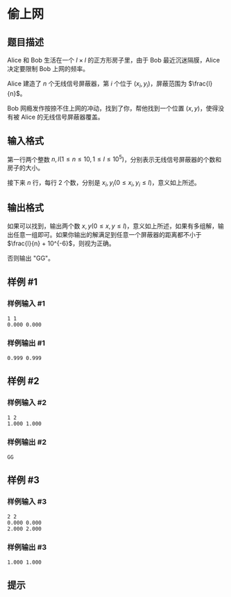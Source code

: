 # 偷上网

## 题目描述

Alice 和 Bob 生活在一个 $l \times l$ 的正方形房子里，由于 Bob 最近沉迷隔膜，Alice 决定要限制 Bob 上网的频率。

Alice 建造了 $n$ 个无线信号屏蔽器，第 $i$ 个位于 $(x_i, y_i)$，屏蔽范围为 $\frac{l}{n}$。

Bob 网瘾发作按捺不住上网的冲动，找到了你，帮他找到一个位置 $(x, y)$，使得没有被 Alice 的无线信号屏蔽器覆盖。

## 输入格式

第一行两个整数 $n, l(1 \leq n \leq 10, 1 \leq l \leq 10^5)$，分别表示无线信号屏蔽器的个数和房子的大小。

接下来 $n$ 行，每行 $2$ 个数，分别是 $x_i, y_i(0 \leq x_i, y_i \leq l)$，意义如上所述。

## 输出格式

如果可以找到，输出两个数 $x, y(0 \leq x, y \leq l)$，意义如上所述，如果有多组解，输出任意一组即可。如果你输出的解满足到任意一个屏蔽器的距离都不小于 $\frac{l}{n} + 10^{-6}$，则视为正确。

否则输出 "GG"。

## 样例 #1

### 样例输入 #1
```
1 1
0.000 0.000
```

### 样例输出 #1

```
0.999 0.999
```

## 样例 #2

### 样例输入 #2
```
1 2
1.000 1.000
```

### 样例输出 #2

```
GG
```

## 样例 #3

### 样例输入 #3
```
2 2
0.000 0.000
2.000 2.000
```

### 样例输出 #3

```
1.000 1.000
```

## 提示


